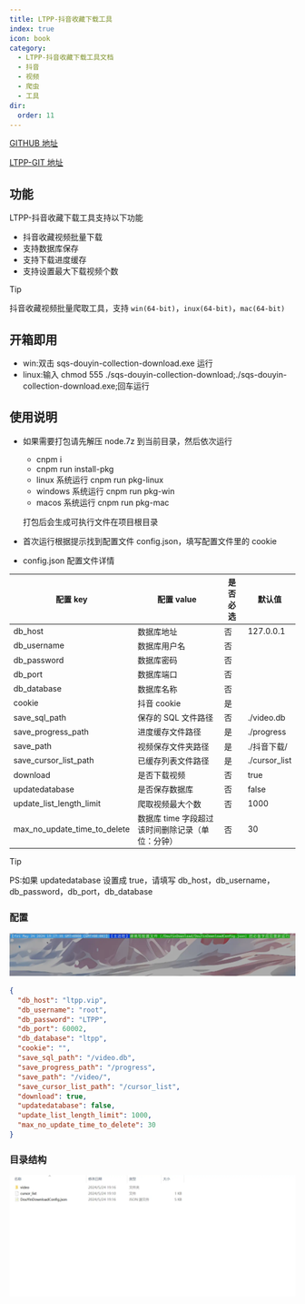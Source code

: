 ```yaml
---
title: LTPP-抖音收藏下载工具
index: true
icon: book
category:
  - LTPP-抖音收藏下载工具文档
  - 抖音
  - 视频
  - 爬虫
  - 工具
dir:
  order: 11
---
```


[GITHUB 地址](https://github.com/ltpp-universe/sqs-douyin-collection-download)

[LTPP-GIT 地址](https://git.ltpp.vip/root/sqs-douyin-collection-download)

<Share colorful />
<Catalog />

## 功能

LTPP-抖音收藏下载工具支持以下功能

- 抖音收藏视频批量下载
- 支持数据库保存
- 支持下载进度缓存
- 支持设置最大下载视频个数

> [!tip]
> 抖音收藏视频批量爬取工具，支持 `win(64-bit)`，`inux(64-bit)`，`mac(64-bit)`

## 开箱即用

- win:双击 sqs-douyin-collection-download.exe 运行
- linux:输入 chmod 555 ./sqs-douyin-collection-download;./sqs-douyin-collection-download.exe;回车运行

## 使用说明

- 如果需要打包请先解压 node.7z 到当前目录，然后依次运行

  - cnpm i
  - cnpm run install-pkg
  - linux 系统运行 cnpm run pkg-linux
  - windows 系统运行 cnpm run pkg-win
  - macos 系统运行 cnpm run pkg-mac

  打包后会生成可执行文件在项目根目录

- 首次运行根据提示找到配置文件 config.json，填写配置文件里的 cookie

- config.json 配置文件详情

| 配置 key                     | 配置 value                                       | 是否必选 | 默认值        |
| ---------------------------- | ------------------------------------------------ | -------- | ------------- |
| db_host                      | 数据库地址                                       | 否       | 127.0.0.1     |
| db_username                  | 数据库用户名                                     | 否       |               |
| db_password                  | 数据库密码                                       | 否       |               |
| db_port                      | 数据库端口                                       | 否       |               |
| db_database                  | 数据库名称                                       | 否       |               |
| cookie                       | 抖音 cookie                                      | 是       |               |
| save_sql_path                | 保存的 SQL 文件路径                              | 否       | ./video.db    |
| save_progress_path           | 进度缓存文件路径                                 | 是       | ./progress    |
| save_path                    | 视频保存文件夹路径                               | 是       | ./抖音下载/   |
| save_cursor_list_path        | 已缓存列表文件路径                               | 是       | ./cursor_list |
| download                     | 是否下载视频                                     | 否       | true          |
| updatedatabase               | 是否保存数据库                                   | 否       | false         |
| update_list_length_limit     | 爬取视频最大个数                                 | 否       | 1000          |
| max_no_update_time_to_delete | 数据库 time 字段超过该时间删除记录（单位：分钟） | 否       | 30            |

> [!tip]
> PS:如果 updatedatabase 设置成 true，请填写 db_host，db_username，db_password，db_port，db_database

### 配置

![](markdown-images/image-1.png)

```json
{
  "db_host": "ltpp.vip",
  "db_username": "root",
  "db_password": "LTPP",
  "db_port": 60002,
  "db_database": "ltpp",
  "cookie": "",
  "save_sql_path": "/video.db",
  "save_progress_path": "/progress",
  "save_path": "/video/",
  "save_cursor_list_path": "/cursor_list",
  "download": true,
  "updatedatabase": false,
  "update_list_length_limit": 1000,
  "max_no_update_time_to_delete": 30
}
```

### 目录结构

![](markdown-images/image-2.png)

<Bottom />
